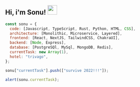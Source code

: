 ## Hi, i'm Sonu! <img src="https://media.giphy.com/media/iigp4VDyf5dCLRlGkm/giphy.gif" width="30">


```javascript
const sonu = {
  code: [Javascript, TypeScript, Rust, Python, HTML, CSS],
  architecture: [Monolithic, Microservice, Layered],
  frontend: [React, NextJS, TailwindCSS, ChakraUI],
  backend: [Node, Express],
  database: [PostgreSQl, MySql, MongoDB, Redis],
  currentTask: new Array(1),
  hotel: "trivago",
};

sonu["currentTask"].push(["survive 2022!!!"]);

alert(sonu.currentTask);
```

